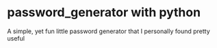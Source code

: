 # password_generator with python
A simple, yet fun little password generator that I personally found pretty useful
